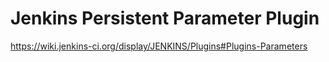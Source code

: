 Jenkins Persistent Parameter Plugin
===================

https://wiki.jenkins-ci.org/display/JENKINS/Plugins#Plugins-Parameters
